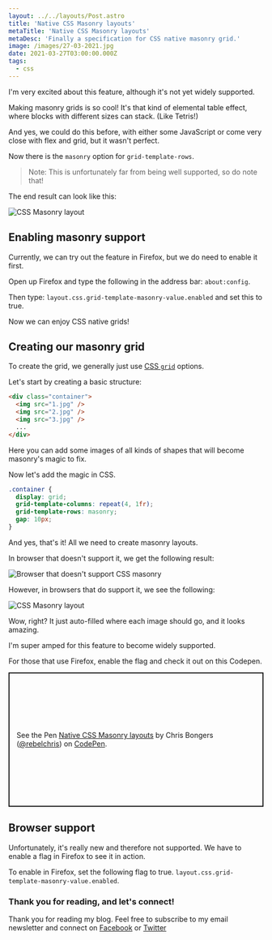 ```yaml
---
layout: ../../layouts/Post.astro
title: 'Native CSS Masonry layouts'
metaTitle: 'Native CSS Masonry layouts'
metaDesc: 'Finally a specification for CSS native masonry grid.'
image: /images/27-03-2021.jpg
date: 2021-03-27T03:00:00.000Z
tags:
  - css
---
```


I'm very excited about this feature, although it's not yet widely supported.

Making masonry grids is so cool! It's that kind of elemental table effect, where blocks with different sizes can stack. (Like Tetris!)

And yes, we could do this before, with either some JavaScript or come very close with flex and grid, but it wasn't perfect.

Now there is the `masonry` option for `grid-template-rows`.

> Note: This is unfortunately far from being well supported, so do note that!

The end result can look like this:

![CSS Masonry layout](https://cdn.hashnode.com/res/hashnode/image/upload/v1616477465934/BtaQQ9gO_.png)

## Enabling masonry support

Currently, we can try out the feature in Firefox, but we do need to enable it first.

Open up Firefox and type the following in the address bar: `about:config`.

Then type: `layout.css.grid-template-masonry-value.enabled` and set this to true.

Now we can enjoy CSS native grids!

## Creating our masonry grid

To create the grid, we generally just use [CSS `grid`](https://daily-dev-tips.com/posts/css-grid-introduction/) options.

Let's start by creating a basic structure:

```html
<div class="container">
  <img src="1.jpg" />
  <img src="2.jpg" />
  <img src="3.jpg" />
  ...
</div>
```

Here you can add some images of all kinds of shapes that will become masonry's magic to fix.

Now let's add the magic in CSS.

```css
.container {
  display: grid;
  grid-template-columns: repeat(4, 1fr);
  grid-template-rows: masonry;
  gap: 10px;
}
```

And yes, that's it!
All we need to create masonry layouts.

In browser that doesn't support it, we get the following result:

![Browser that doesn't support CSS masonry](https://cdn.hashnode.com/res/hashnode/image/upload/v1625035106721/s3qVCxIoi.png)

However, in browsers that do support it, we see the following:

![CSS Masonry layout](https://cdn.hashnode.com/res/hashnode/image/upload/v1616477465934/BtaQQ9gO_.png)

Wow, right? It just auto-filled where each image should go, and it looks amazing.

I'm super amped for this feature to become widely supported.

For those that use Firefox, enable the flag and check it out on this Codepen.

<p class="codepen" data-height="265" data-theme-id="dark" data-default-tab="html,result" data-user="rebelchris" data-slug-hash="yLgLGmq" style="height: 265px; box-sizing: border-box; display: flex; align-items: center; justify-content: center; border: 2px solid; margin: 1em 0; padding: 1em;" data-pen-title="Native CSS Masonry layouts">
  <span>See the Pen <a href="https://codepen.io/rebelchris/pen/yLgLGmq">
  Native CSS Masonry layouts</a> by Chris Bongers (<a href="https://codepen.io/rebelchris">@rebelchris</a>)
  on <a href="https://codepen.io">CodePen</a>.</span>
</p>
<script async src="https://cpwebassets.codepen.io/assets/embed/ei.js"></script>

## Browser support

Unfortunately, it's really new and therefore not supported. We have to enable a flag in Firefox to see it in action.

To enable in Firefox, set the following flag to true.
`layout.css.grid-template-masonry-value.enabled`.

### Thank you for reading, and let's connect!

Thank you for reading my blog. Feel free to subscribe to my email newsletter and connect on [Facebook](https://www.facebook.com/DailyDevTipsBlog) or [Twitter](https://twitter.com/DailyDevTips1)
